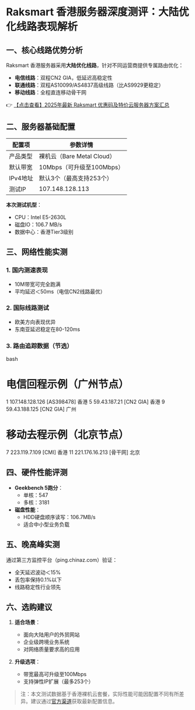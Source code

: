 # Raksmart 香港服务器深度测评：大陆优化线路表现解析

## 一、核心线路优势分析
Raksmart 香港服务器采用**大陆优化线路**，针对不同运营商提供专属路由优化：

- **电信线路**：双程CN2 GIA，低延迟高稳定性
- **联通线路**：双程AS10099/AS4837高级线路（比AS9929更稳定）
- **移动线路**：全程直连移动骨干网

👉 [【点击查看】2025年最新 Raksmart 优惠码及特价云服务器方案汇总](https://bit.ly/raksmart)

## 二、服务器基础配置
| 配置项       | 参数详情                  |
|--------------|-------------------------|
| 产品类型      | 裸机云（Bare Metal Cloud）|
| 默认带宽      | 10Mbps（可升级至100Mbps）|
| IPv4地址      | 默认3个（最高支持253个）  |
| 测试IP        | 107.148.128.113          |

**本次测试机型**：
- CPU：Intel E5-2630L
- 磁盘IO：106.7 MB/s
- 数据中心：香港Tier3级别

## 三、网络性能实测
### 1. 国内测速表现
- 10M带宽可完全跑满
- 平均延迟＜50ms（电信CN2线路最优）

### 2. 国际线路测试
- 欧美方向表现优异
- 东南亚延迟稳定在80-120ms

### 3. 路由追踪数据（节选）
bash
# 电信回程示例（广州节点）
1  107.148.128.126 [AS398478] 香港
5  59.43.187.21    [CN2 GIA] 香港
9  59.43.188.125   [CN2 GIA] 广州

# 移动去程示例（北京节点）
7  223.119.7.109   [CMI] 香港
11 221.176.16.213  [骨干网] 北京

## 四、硬件性能评测
- **Geekbench 5跑分**：
  - 单核：547
  - 多核：3181
- **磁盘性能**：
  - HDD硬盘顺序读写：106.7MB/s
  - 适合中小型业务负载

## 五、晚高峰实测
通过第三方监控平台（ping.chinaz.com）验证：
- 全天延迟波动＜15%
- 丢包率保持0.1%以下
- 线路稳定性行业领先

## 六、选购建议
1. **适合场景**：
   - 面向大陆用户的外贸网站
   - 企业级跨境业务系统
   - 对网络质量要求高的应用

2. **升级选项**：
   - 带宽最高可升级至100Mbps
   - 支持弹性IP扩展（最多253个）

> 注：本文测试数据基于香港裸机云套餐，实际性能可能因配置不同有所差异。建议通过[官方渠道](https://bit.ly/raksmart)获取最新配置信息。